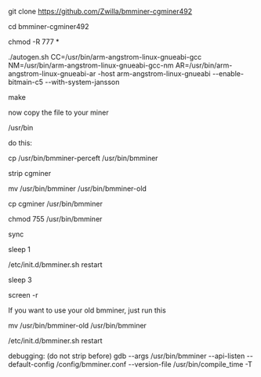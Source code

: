 
git clone https://github.com/Zwilla/bmminer-cgminer492

cd bmminer-cgminer492

chmod -R 777 *

./autogen.sh CC=/usr/bin/arm-angstrom-linux-gnueabi-gcc NM=/usr/bin/arm-angstrom-linux-gnueabi-gcc-nm AR=/usr/bin/arm-angstrom-linux-gnueabi-ar -host arm-angstrom-linux-gnueabi --enable-bitmain-c5 --with-system-jansson

make

now copy the file to your miner

/usr/bin

do this:

cp /usr/bin/bmminer-perceft /usr/bin/bmminer

strip cgminer

mv /usr/bin/bmminer /usr/bin/bmminer-old

cp cgminer /usr/bin/bmminer

chmod 755 /usr/bin/bmminer

sync

sleep 1

/etc/init.d/bmminer.sh restart

sleep 3

screen -r


If you want to use your old bmminer, just run this

mv /usr/bin/bmminer-old /usr/bin/bmminer

/etc/init.d/bmminer.sh restart


debugging: (do not strip before)
gdb --args /usr/bin/bmminer --api-listen --default-config /config/bmminer.conf --version-file /usr/bin/compile_time -T

